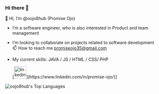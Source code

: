 ### Hi there 👋

👋 Hi, I’m @oojo8hub (Promise Ojo)
- I’m a software engineer, who is also interested in Product and team management 
- I’m looking to collaborate on projects related to software development
📫 How to reach me promiseojo35@gmail.com

- My current skills: JAVA / JS / HTML / CSS/ PHP
  <div>
     [<img src='https://cdn.jsdelivr.net/npm/simple-icons@3.0.1/icons/linkedin.svg' alt='linkedin' height='40'>](https://www.linkedin.com/in/promise-ojo/)]
  </div>

![oojo8hub's Top Languages](https://github-readme-stats.vercel.app/api/top-langs/?username=oojo8hub&theme=dracula&show_icons=true&hide_border=false&layout=compact)






